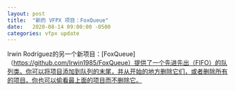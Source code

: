 ```yaml
---
layout: post
title:  "新的 VFPX 项目：FoxQueue"
date:   2020-08-14 09:00:00 -0500
categories: vfpx update
---
```


Irwin Rodríguez的另一个新项目：[FoxQueue]（https://github.com/Irwin1985/FoxQueue）提供了一个先进先出（FIFO）的队列类。你可以将项目添加到队列的末尾，并从开始的地方删除它们，或者删除所有的项目。你也可以偷看最上面的项目而不删除它。
